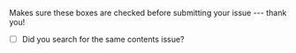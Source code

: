 Makes sure these boxes are checked before submitting your issue --- thank you!

- [ ] Did you search for the same contents issue?
